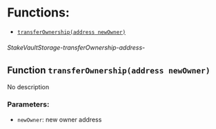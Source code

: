 # Functions:

- [`transferOwnership(address newOwner)`](#StakeVaultStorage-transferOwnership-address-)

###### StakeVaultStorage-transferOwnership-address-

## Function `transferOwnership(address newOwner)`

No description

### Parameters:

- `newOwner`: new owner address
